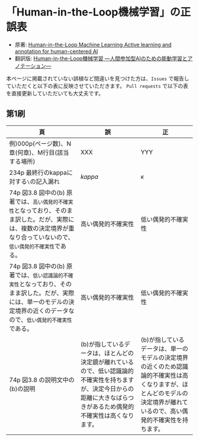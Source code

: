 # 「Human-in-the-Loop機械学習」の正誤表

- 原著: [Human-in-the-Loop Machine Learning Active learning and annotation for human-centered AI](https://www.manning.com/books/human-in-the-loop-machine-learning)
- 翻訳版: [Human-in-the-Loop機械学習 ―人間参加型AIのための能動学習とアノテーション―](https://www.kyoritsu-pub.co.jp/book/b10039888.html)

本ページに掲載されていない誤植など間違いを見つけた方は、`Issues` で報告していただくと以下の表に反映させていただきます。
`Pull requests` で以下の表を直接更新していただいても大丈夫です。

## 第1刷

| 頁 | 誤  | 正  | 
| ---- | --- | --- | 
| 例)000p(ページ数)、N章(何章)、M行目(該当する場所)     |  XXX   | YYY    | 
| 234p 最終行のkappaに対する`\`の記入漏れ     | $kappa$    |  $\kappa$   | 
| 74p 図3.8 図中の(b) 原著では、`高い偶発的不確実性`となっており、そのまま訳した。だが、実際には、複数の決定境界が重なり合っていないので、`低い偶発的不確実性`である。  | 高い偶発的不確実性    |  低い偶発的不確実性   | 
| 74p 図3.8 図中の(b) 原著では、`低い認識論的不確実性`となっており、そのまま訳した。だが、実際には、単一のモデルの決定境界の近くのデータなので、`低い偶発的不確実性`である。  | 高い偶発的不確実性    |  低い偶発的不確実性   | 
| 74p 図3.8 の説明文中の(b)の説明  | (b)が指しているデータは、ほとんどの決定鏡が離れているので、低い認識論的不確実性を持ちますが、決定今日からの距離に大きなばらつきがあるため偶発的不確実性は高くなります。 |  (b)が指しているデータは、単一のモデルの決定境界の近くのため認識論的不確実性は高くなりますが、ほとんどのモデルの決定境界が離れているので、高い偶発的不確実性を持ちます。 | 
